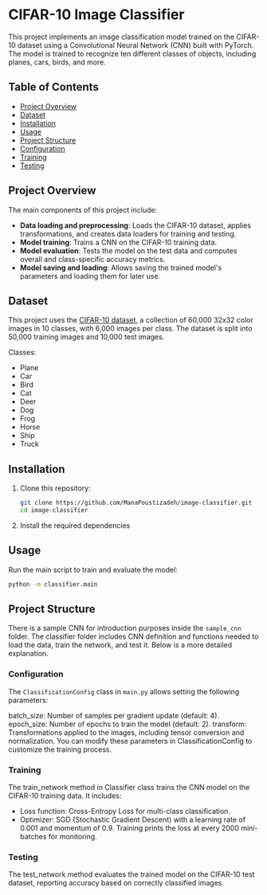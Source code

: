 # CIFAR-10 Image Classifier

This project implements an image classification model trained on the CIFAR-10 dataset using a Convolutional Neural Network (CNN) built with PyTorch. The model is trained to recognize ten different classes of objects, including planes, cars, birds, and more.

## Table of Contents
- [Project Overview](#project-overview)
- [Dataset](#dataset)
- [Installation](#installation)
- [Usage](#usage)
- [Project Structure](#project-structure)
- [Configuration](#configuration)
- [Training](#training)
- [Testing](#testing)

## Project Overview

The main components of this project include:
- **Data loading and preprocessing**: Loads the CIFAR-10 dataset, applies transformations, and creates data loaders for training and testing.
- **Model training**: Trains a CNN on the CIFAR-10 training data.
- **Model evaluation**: Tests the model on the test data and computes overall and class-specific accuracy metrics.
- **Model saving and loading**: Allows saving the trained model's parameters and loading them for later use.

## Dataset

This project uses the [CIFAR-10 dataset](https://www.cs.toronto.edu/~kriz/cifar.html), a collection of 60,000 32x32 color images in 10 classes, with 6,000 images per class. The dataset is split into 50,000 training images and 10,000 test images.

Classes:
- Plane
- Car
- Bird
- Cat
- Deer
- Dog
- Frog
- Horse
- Ship
- Truck

## Installation

1. Clone this repository:
    ```bash
    git clone https://github.com/ManaPoustizadeh/image-classifier.git
    cd image-classifier
    ```

2. Install the required dependencies

## Usage

Run the main script to train and evaluate the model:
```bash
python -m classifier.main  
```

## Project Structure

There is a sample CNN for introduction purposes inside the `sample_cnn` folder.
The classifier folder includes CNN definition and functions needed to load the data, train the network, and test it. Below is a more detailed explanation.

### Configuration

The `ClassificationConfig` class in `main.py` allows setting the following parameters:

batch_size: Number of samples per gradient update (default: 4).
epoch_size: Number of epochs to train the model (default: 2).
transform: Transformations applied to the images, including tensor conversion and normalization.
You can modify these parameters in ClassificationConfig to customize the training process.

### Training

The train_network method in Classifier class trains the CNN model on the CIFAR-10 training data. It includes:

* Loss function: Cross-Entropy Loss for multi-class classification.
* Optimizer: SGD (Stochastic Gradient Descent) with a learning rate of 0.001 and momentum of 0.9.
Training prints the loss at every 2000 mini-batches for monitoring.

### Testing

The test_network method evaluates the trained model on the CIFAR-10 test dataset, reporting accuracy based on correctly classified images.
